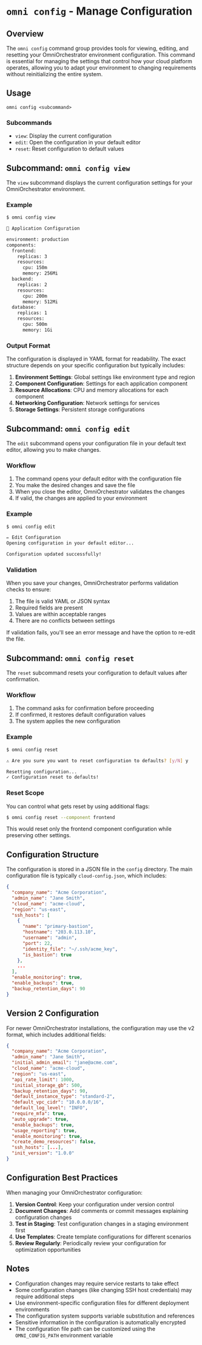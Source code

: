 # `omni config` - Manage Configuration

## Overview

The `omni config` command group provides tools for viewing, editing, and resetting your OmniOrchestrator environment configuration. This command is essential for managing the settings that control how your cloud platform operates, allowing you to adapt your environment to changing requirements without reinitializing the entire system.

## Usage

```
omni config <subcommand>
```

### Subcommands

- `view`: Display the current configuration
- `edit`: Open the configuration in your default editor
- `reset`: Reset configuration to default values

## Subcommand: `omni config view`

The `view` subcommand displays the current configuration settings for your OmniOrchestrator environment.

### Example

```bash
$ omni config view

📝 Application Configuration

environment: production
components:
  frontend:
    replicas: 3
    resources:
      cpu: 150m
      memory: 256Mi
  backend:
    replicas: 2
    resources:
      cpu: 200m
      memory: 512Mi
  database:
    replicas: 1
    resources:
      cpu: 500m
      memory: 1Gi
```

### Output Format

The configuration is displayed in YAML format for readability. The exact structure depends on your specific configuration but typically includes:

1. **Environment Settings**: Global settings like environment type and region
2. **Component Configuration**: Settings for each application component
3. **Resource Allocations**: CPU and memory allocations for each component
4. **Networking Configuration**: Network settings for services
5. **Storage Settings**: Persistent storage configurations

## Subcommand: `omni config edit`

The `edit` subcommand opens your configuration file in your default text editor, allowing you to make changes.

### Workflow

1. The command opens your default editor with the configuration file
2. You make the desired changes and save the file
3. When you close the editor, OmniOrchestrator validates the changes
4. If valid, the changes are applied to your environment

### Example

```bash
$ omni config edit

✏️ Edit Configuration
Opening configuration in your default editor...

Configuration updated successfully!
```

### Validation

When you save your changes, OmniOrchestrator performs validation checks to ensure:

1. The file is valid YAML or JSON syntax
2. Required fields are present
3. Values are within acceptable ranges
4. There are no conflicts between settings

If validation fails, you'll see an error message and have the option to re-edit the file.

## Subcommand: `omni config reset`

The `reset` subcommand resets your configuration to default values after confirmation.

### Workflow

1. The command asks for confirmation before proceeding
2. If confirmed, it restores default configuration values
3. The system applies the new configuration

### Example

```bash
$ omni config reset

⚠️ Are you sure you want to reset configuration to defaults? [y/N] y

Resetting configuration...
✓ Configuration reset to defaults!
```

### Reset Scope

You can control what gets reset by using additional flags:

```bash
$ omni config reset --component frontend
```

This would reset only the frontend component configuration while preserving other settings.

## Configuration Structure

The configuration is stored in a JSON file in the `config` directory. The main configuration file is typically `cloud-config.json`, which includes:

```json
{
  "company_name": "Acme Corporation",
  "admin_name": "Jane Smith",
  "cloud_name": "acme-cloud",
  "region": "us-east",
  "ssh_hosts": [
    {
      "name": "primary-bastion",
      "hostname": "203.0.113.10",
      "username": "admin",
      "port": 22,
      "identity_file": "~/.ssh/acme_key",
      "is_bastion": true
    },
    ...
  ],
  "enable_monitoring": true,
  "enable_backups": true,
  "backup_retention_days": 90
}
```

## Version 2 Configuration

For newer OmniOrchestrator installations, the configuration may use the v2 format, which includes additional fields:

```json
{
  "company_name": "Acme Corporation",
  "admin_name": "Jane Smith",
  "initial_admin_email": "jane@acme.com",
  "cloud_name": "acme-cloud",
  "region": "us-east",
  "api_rate_limit": 1000,
  "initial_storage_gb": 500,
  "backup_retention_days": 90,
  "default_instance_type": "standard-2",
  "default_vpc_cidr": "10.0.0.0/16",
  "default_log_level": "INFO",
  "require_mfa": true,
  "auto_upgrade": true,
  "enable_backups": true,
  "usage_reporting": true,
  "enable_monitoring": true,
  "create_demo_resources": false,
  "ssh_hosts": [...],
  "init_version": "1.0.0"
}
```

## Configuration Best Practices

When managing your OmniOrchestrator configuration:

1. **Version Control**: Keep your configuration under version control
2. **Document Changes**: Add comments or commit messages explaining configuration changes
3. **Test in Staging**: Test configuration changes in a staging environment first
4. **Use Templates**: Create template configurations for different scenarios
5. **Review Regularly**: Periodically review your configuration for optimization opportunities

## Notes

- Configuration changes may require service restarts to take effect
- Some configuration changes (like changing SSH host credentials) may require additional steps
- Use environment-specific configuration files for different deployment environments
- The configuration system supports variable substitution and references
- Sensitive information in the configuration is automatically encrypted
- The configuration file path can be customized using the `OMNI_CONFIG_PATH` environment variable